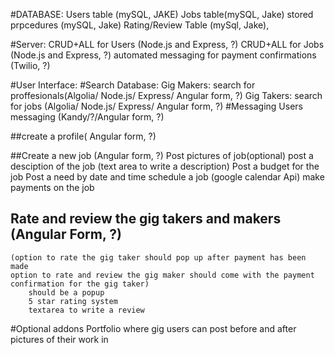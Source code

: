 #DATABASE:
Users table (mySQL, JAKE)
Jobs table(mySQL, Jake)
stored prpcedures (mySQL, Jake)
Rating/Review Table (mySql, Jake),


#Server:
CRUD+ALL for Users (Node.js and Express, ?)
CRUD+ALL for Jobs (Node.js and Express, ?)
automated messaging  for payment confirmations (Twilio, ?)

#User Interface:
#Search Database:
        Gig Makers:
    search for proffesionals(Algolia/ Node.js/ Express/ Angular form, ?)
        Gig Takers:
    search for jobs (Algolia/ Node.js/ Express/ Angular form, ?)
#Messaging Users
    messaging (Kandy/?/Angular form, ?) 


##create a profile( Angular form, ?)
    
##Create a new job (Angular form, ?)
    Post pictures of job(optional)
    post a desciption of the job (text area to write a description)
    Post a budget for the job
    Post a need by date and time
        schedule a job (google calendar Api)
    make payments on the job


## Rate and review the gig takers and makers (Angular Form, ?)
    (option to rate the gig taker should pop up after payment has been made
    option to rate and review the gig maker should come with the payment confirmation for the gig taker)
        should be a popup
        5 star rating system
        textarea to write a review
#Optional addons
Portfolio where gig users can post before and after pictures of their work in




